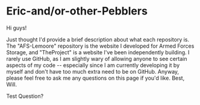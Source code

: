 Eric-and/or-other-Pebblers
=======================

Hi guys!

Just thought I'd provide a brief description about what each repository is. The "AFS-Lemoore" repository is the website
I developed for Armed Forces Storage, and "TheProject" is a website I've been independently building. I rarely use 
GitHub, as I am slightly wary of allowing anyone to see certain aspects of my code -- especially since I am currently 
developing it by myself and don't have too much extra need to be on GitHub. Anyway, please feel free to ask me any questions
on this page if you'd like. Best, Will. 




Test Question? 




